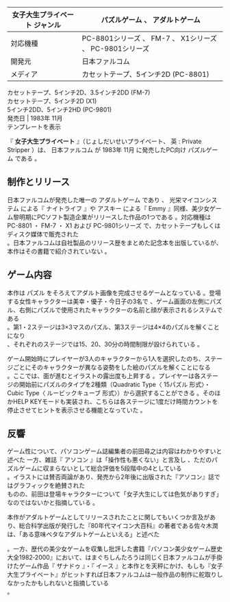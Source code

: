 女子大生プライベート  ジャンル  |  パズルゲーム  、  アダルトゲーム       
---|---  
対応機種  |  PC-8801シリーズ  、  FM-7  、  X1シリーズ  、  PC-9801シリーズ     
開発元  |  日本ファルコム       
メディア  |  カセットテープ、5インチ2D (PC-8801)      
カセットテープ、5インチ2D、3.5インチ2DD (FM-7)    
カセットテープ、5インチ2D (X1)    
5インチ2DD、5インチ2HD (PC-9801)    
発売日  |  1983年  11月       
テンプレートを表示  
  
『 **女子大生プライベート** 』（じょしだいせいプライベート、  英  :  Private Stripper    ）は、  日本ファルコム
が  1983年  11月  に発売したPC向け  パズルゲーム  である      。

##  制作とリリース  

日本ファルコムが発売した唯一の  アダルトゲーム  であり        、  光栄マイコンシステム  による『  ナイトライフ  』や
アスキー  による『  Emmy  』同様、美少女ゲーム黎明期にPCソフト製造企業がリリースした作品の1つである    。対応機種は  PC-8801
・  FM-7  ・  X1  および  PC-9801シリーズ  で、カセットテープもしくはディスク媒体で販売された  
。日本ファルコムは自社製品のリリース歴をまとめた記念本を出版しているが、本作はその書籍で紹介されていない    。

##  ゲーム内容  

本作は  パズル  をそろえてアダルト画像を完成させるゲームとなっている      。登場する女性キャラクターは美幸・優子・今日子の3名で
    、ゲーム画面の左側にパズル、右側にパズルで使用されたキャラクターの名前と顔が表示されるシステムである  
。第1・2ステージは3×3マスのパズル、第3ステージは4×4のパズルを解くことになり  
、それぞれのステージでは15、20、30分の時間制限が設けられている    。

ゲーム開始時にプレイヤーが3人のキャラクターから1人を選択したのち、ステージごとにそのキャラクターが異なる姿勢をした絵のパズルを解くことになる  
。ここでは、面が進むとイラストの露出度も上昇する    。プレイヤーは各ステージの開始前にパズルのタイプを2種類（Quadratic Type〈
15パズル  形式〉・Cubic Type〈  ルービックキューブ  形式〉）から選択することができる    。そのほかHELP
KEYモードも実装され、こちらは各ステージに1度だけ時間カウントを停止させてヒントを表示させる機能となっていた    。

##  反響  

ゲーム性について、パソコンゲーム誌編集者の前田尋之は内容はわかりやすいと述べた    一方、雑誌『  アソコン  』は「操作性も悪くない」と言及し
  、ただのパズルゲームに収まらないとして総合評価を5段階中の4としている  
。イラストには賛否両論があり、発売から2年後に出版された『アソコン』誌ではグラフィックを絶賛された  
ものの、前田は登場キャラクターについて「女子大生にしては色気がありすぎ」なのではないかと指摘している    。

本作がアダルトゲームとしてリリースされたことに関してもいくつか言及があり、総合科学出版が発行した『80年代マイコン大百科』の著者である佐々木潤は、「ある意味ベタなアダルトゲームといえる」と述べた

。一方、歴代の美少女ゲームを収集し批評した書籍『パソコン美少女ゲーム歴史大全1982‐2000』において、はまぐちしんたろうは同じく日本ファルコムが手掛けたゲーム作品『
ザナドゥ  』・『  イース
』と本作とを天秤にかけ、もしも『女子大生プライベート』がヒットすれば日本ファルコムは一般作品の制作に舵取りしなかったかもしれないと指摘している  
。

